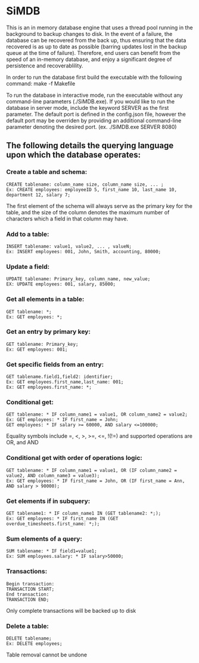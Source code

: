 # SiMDB
  This is an in memory database engine that uses a thread pool running in the background to backup changes to disk.
In the event of a failure, the database can be recovered from the back up, thus ensuring that the data
recovered is as up to date as possible (barring updates lost in the backup queue at the time of failure).
Therefore, end users can benefit from the speed of an in-memory database, and enjoy a significant degree
of persistence and recoverablility.

  In order to run the database first build the executable with the following command:
make -f Makefile

  To run the database in interactive mode, run the executable without any command-line parameters (./SiMDB.exe).
If you would like to run the database in server mode, include the keyword SERVER as the first
parameter. The default port is defined in the config.json file, however the default port may be overriden 
by providing an additional command-line parameter denoting the desired port. (ex. ./SiMDB.exe SERVER 8080)

## The following details the querying language upon which the database operates:

### Create a table and schema:<br />
```
CREATE tablename: column_name size, column_name size, ... ;
Ex: CREATE employees: employeeID 5, first_name 10, last_name 10, department 12, salary 7;
```
The first element of the schema will always serve as the primary key for the table, and the
size of the column denotes the maximum number of characters which a field in that column may have.

### Add to a table:<br />
```
INSERT tablename: value1, value2, ... , valueN;
Ex: INSERT employees: 001, John, Smith, accounting, 80000;
```
### Update a field:<br />
```
UPDATE tablename: Primary_key, column_name, new_value;
EX: UPDATE employees: 001, salary, 85000;
```
### Get all elements in a table:<br />
```
GET tablename: *;
Ex: GET employees: *;
```
### Get an entry by primary key:<br />
```
GET tablename: Primary_key;
Ex: GET employees: 001;
```
### Get specific fields from an entry:<br />
```
GET tablename.field1,field2: identifier;
Ex: GET employees.first_name,last_name: 001;
Ex: GET employees.first_name: *;
```
### Conditional get:<br />
```
GET tablename: * IF column_name1 = value1, OR column_name2 = value2;
Ex: GET employees: * IF first_name = John;
GET employees: * IF salary >= 60000, AND salary <=100000;
```
Equality symbols include =, <, >, >=, <=, !(!=) and supported operations
are OR, and AND

### Conditional get with order of operations logic:<br />
```
GET tablename: * IF column_name1 = value1, OR (IF column_name2 = value2, AND column_name3 = value3);
Ex: GET employees: * IF first_name = John, OR (IF first_name = Ann, AND salary > 90000);
```
### Get elements if in subquery:<br />
```
GET tablename1: * IF column_name1 IN (GET tablename2: *;);
Ex: GET employees: * IF first_name IN (GET overdue_timesheets.first_name: *;);
```
### Sum elements of a query:<br />
```
SUM tablename: * IF field1=value1;
Ex: SUM employees.salary: * IF salary>50000;
```
### Transactions:<br />
```
Begin transaction:
TRANSACTION START;
End transaction:
TRANSACTION END;
```
Only complete transactions will be backed up to disk
### Delete a table:<br />
```
DELETE tablename;
Ex: DELETE employees;
```
Table removal cannot be undone
